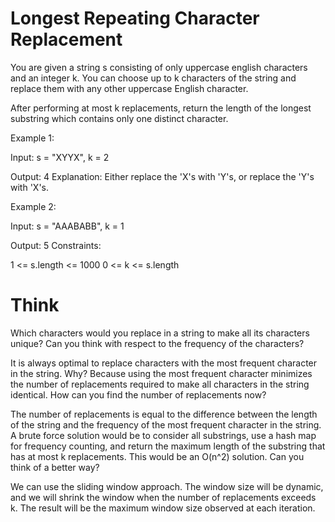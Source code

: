 # Longest Repeating Character Replacement

You are given a string s consisting of only uppercase english characters and an integer k. You can choose up to k characters of the string and replace them with any other uppercase English character.

After performing at most k replacements, return the length of the longest substring which contains only one distinct character.

Example 1:

Input: s = "XYYX", k = 2

Output: 4
Explanation: Either replace the 'X's with 'Y's, or replace the 'Y's with 'X's.

Example 2:

Input: s = "AAABABB", k = 1

Output: 5
Constraints:

1 <= s.length <= 1000
0 <= k <= s.length

# Think

Which characters would you replace in a string to make all its characters unique? Can you think with respect to the frequency of the characters?

It is always optimal to replace characters with the most frequent character in the string. Why? Because using the most frequent character minimizes the number of replacements required to make all characters in the string identical. How can you find the number of replacements now?

The number of replacements is equal to the difference between the length of the string and the frequency of the most frequent character in the string. A brute force solution would be to consider all substrings, use a hash map for frequency counting, and return the maximum length of the substring that has at most k replacements. This would be an O(n^2) solution. Can you think of a better way?

We can use the sliding window approach. The window size will be dynamic, and we will shrink the window when the number of replacements exceeds k. The result will be the maximum window size observed at each iteration.
